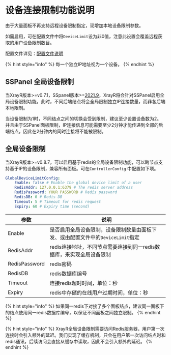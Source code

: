# 设备连接限制功能说明

由于大量面板不再支持远程设备限制指定，现增加本地设备限制参数。

如需启用，可在配置文件中将`DeviceLimit`设为非0值，注意此设置会覆盖远程获取的用户设备限制数目。

配置文件详见：[配置文件说明](../xrayr-pei-zhi-wen-jian-shuo-ming/config.md#mian-ban-dui-jie-pei-zhi)

{% hint style="info" %}
每一个独立IP地址视为一个设备。
{% endhint %}

## SSPanel 全局设备限制

当XrayR版本&gt;=v0.7.1，SSpanel版本&gt;=[2021.9](https://github.com/Anankke/SSPanel-Uim/releases/tag/2021.9)，XrayR将会针对SSPanel启用全局设备限制功能。此时，不同后端结点将会全局限制独立IP连接数量，而非各后端本地限制。

当设备限制为1时，不同结点之间的切换会受到限制，建议至少设置设备数为2。并且由于SSPanel面板限制，IP连接信息可能需要至少2分钟才能传递到全部的后端结点，因此在2分钟内的同时连接将不能被限制。

## 全局设备限制

当XrayR版本>=v0.8.7，可以启用基于redis的全局设备限制功能，可以跨节点支持基于IP的设备限制，兼容所有面板。可在`ControllerConfig` 中配置如下项。

```yaml
GlobalDeviceLimitConfig:
    Enable: false # Enable the global device limit of a user
    RedisAddr: 127.0.0.1:6379 # The redis server address
    RedisPassword: YOUR PASSWORD # Redis password
    RedisDB: 0 # Redis DB
    Timeout: 5 # Timeout for redis request
    Expiry: 60 # Expiry time (second)
```

| 参数          | 说明                                                                            |
| ------------- | ------------------------------------------------------------------------------- |
| Enable        | 是否启用全局设备限制，设备限制数量由面板下发、或由配置文件中的`DeviceLimit`指定 |
| RedisAddr     | redis连接地址，不同节点需要连接到同一redis数据库，来实现全局设备限制            |
| RedisPassword | redis密码                                                                       |
| RedisDB       | redis数据库编号                                                                 |
| Timeout       | 连接redis超时时间，单位：秒                                                     |
| Expiry        | redis中存储的在线用户过期时间，单位：秒                                         |

{% hint style="info" %}
如果同一redis下对接了多个面板结点，建议同一面板下的结点使用同一redis数据库编号，以保证不同面板之间独立限制。
{% endhint %}

{% hint style="info" %}
XrayR全局设备限制需要访问Redis服务器，用户第一次连接时会引入额外的延迟。我们实现了缓存机制，只会在用户第一次访问结点时和redis通讯，后续访问会直接从缓存中读取，因此不会引入额外的延迟。
{% endhint %}